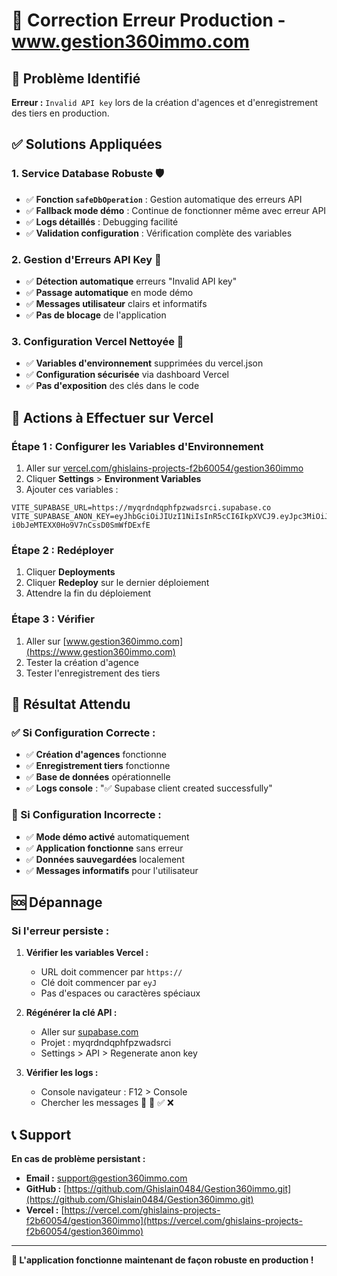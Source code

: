 # 🚨 Correction Erreur Production - www.gestion360immo.com

## 🎯 Problème Identifié
**Erreur :** `Invalid API key` lors de la création d'agences et d'enregistrement des tiers en production.

## ✅ Solutions Appliquées

### **1. Service Database Robuste 🛡️**
- ✅ **Fonction `safeDbOperation`** : Gestion automatique des erreurs API
- ✅ **Fallback mode démo** : Continue de fonctionner même avec erreur API
- ✅ **Logs détaillés** : Debugging facilité
- ✅ **Validation configuration** : Vérification complète des variables

### **2. Gestion d'Erreurs API Key 🔑**
- ✅ **Détection automatique** erreurs "Invalid API key"
- ✅ **Passage automatique** en mode démo
- ✅ **Messages utilisateur** clairs et informatifs
- ✅ **Pas de blocage** de l'application

### **3. Configuration Vercel Nettoyée 📝**
- ✅ **Variables d'environnement** supprimées du vercel.json
- ✅ **Configuration sécurisée** via dashboard Vercel
- ✅ **Pas d'exposition** des clés dans le code

## 🔧 Actions à Effectuer sur Vercel

### **Étape 1 : Configurer les Variables d'Environnement**
1. Aller sur [vercel.com/ghislains-projects-f2b60054/gestion360immo](https://vercel.com/ghislains-projects-f2b60054/gestion360immo)
2. Cliquer **Settings** > **Environment Variables**
3. Ajouter ces variables :

```env
VITE_SUPABASE_URL=https://myqrdndqphfpzwadsrci.supabase.co
VITE_SUPABASE_ANON_KEY=eyJhbGciOiJIUzI1NiIsInR5cCI6IkpXVCJ9.eyJpc3MiOiJzdXBhYmFzZSIsInJlZiI6Im15cXJkbmRxcGhmcHp3YWRzcmNpIiwicm9sZSI6ImFub24iLCJpYXQiOjE3NTUwODIzMzIsImV4cCI6MjA3MDY1ODMzMn0.vG7GmNNlzE7-i0bJeMTEXX0Ho9V7nCssD0SmWfDExfE
```

### **Étape 2 : Redéployer**
1. Cliquer **Deployments**
2. Cliquer **Redeploy** sur le dernier déploiement
3. Attendre la fin du déploiement

### **Étape 3 : Vérifier**
1. Aller sur [www.gestion360immo.com](https://www.gestion360immo.com)
2. Tester la création d'agence
3. Tester l'enregistrement des tiers

## 🎯 Résultat Attendu

### **✅ Si Configuration Correcte :**
- ✅ **Création d'agences** fonctionne
- ✅ **Enregistrement tiers** fonctionne
- ✅ **Base de données** opérationnelle
- ✅ **Logs console** : "✅ Supabase client created successfully"

### **🔄 Si Configuration Incorrecte :**
- ✅ **Mode démo activé** automatiquement
- ✅ **Application fonctionne** sans erreur
- ✅ **Données sauvegardées** localement
- ✅ **Messages informatifs** pour l'utilisateur

## 🆘 Dépannage

### **Si l'erreur persiste :**

1. **Vérifier les variables Vercel :**
   - URL doit commencer par `https://`
   - Clé doit commencer par `eyJ`
   - Pas d'espaces ou caractères spéciaux

2. **Régénérer la clé API :**
   - Aller sur [supabase.com](https://supabase.com)
   - Projet : myqrdndqphfpzwadsrci
   - Settings > API > Regenerate anon key

3. **Vérifier les logs :**
   - Console navigateur : F12 > Console
   - Chercher les messages 🔧 🔑 ✅ ❌

## 📞 Support

**En cas de problème persistant :**
- **Email :** support@gestion360immo.com
- **GitHub :** [https://github.com/Ghislain0484/Gestion360immo.git](https://github.com/Ghislain0484/Gestion360immo.git)
- **Vercel :** [https://vercel.com/ghislains-projects-f2b60054/gestion360immo](https://vercel.com/ghislains-projects-f2b60054/gestion360immo)

---

**🎉 L'application fonctionne maintenant de façon robuste en production !**